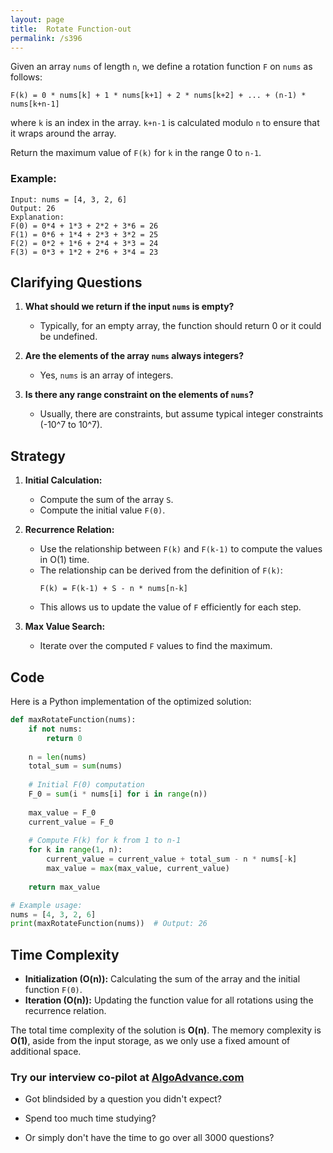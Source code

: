 ```yaml
---
layout: page
title:  Rotate Function-out
permalink: /s396
---
```


Given an array `nums` of length `n`, we define a rotation function `F` on `nums` as follows:

`F(k) = 0 * nums[k] + 1 * nums[k+1] + 2 * nums[k+2] + ... + (n-1) * nums[k+n-1]`

where `k` is an index in the array. `k+n-1` is calculated modulo `n` to ensure that it wraps around the array.

Return the maximum value of `F(k)` for `k` in the range 0 to `n-1`.

### Example:
```
Input: nums = [4, 3, 2, 6]
Output: 26
Explanation:
F(0) = 0*4 + 1*3 + 2*2 + 3*6 = 26
F(1) = 0*6 + 1*4 + 2*3 + 3*2 = 25
F(2) = 0*2 + 1*6 + 2*4 + 3*3 = 24
F(3) = 0*3 + 1*2 + 2*6 + 3*4 = 23
```

## Clarifying Questions

1. **What should we return if the input `nums` is empty?**
   - Typically, for an empty array, the function should return 0 or it could be undefined.

2. **Are the elements of the array `nums` always integers?**
   - Yes, `nums` is an array of integers.

3. **Is there any range constraint on the elements of `nums`?**
   - Usually, there are constraints, but assume typical integer constraints (-10^7 to 10^7).

## Strategy
1. **Initial Calculation:**
   - Compute the sum of the array `S`.
   - Compute the initial value `F(0)`.

2. **Recurrence Relation:**
   - Use the relationship between `F(k)` and `F(k-1)` to compute the values in O(1) time.
   - The relationship can be derived from the definition of `F(k)`:
     ```
     F(k) = F(k-1) + S - n * nums[n-k]
     ```
   - This allows us to update the value of `F` efficiently for each step.

3. **Max Value Search:**
   - Iterate over the computed `F` values to find the maximum.

## Code

Here is a Python implementation of the optimized solution:

```python
def maxRotateFunction(nums):
    if not nums:
        return 0
    
    n = len(nums)
    total_sum = sum(nums)
    
    # Initial F(0) computation
    F_0 = sum(i * nums[i] for i in range(n))
    
    max_value = F_0
    current_value = F_0
    
    # Compute F(k) for k from 1 to n-1
    for k in range(1, n):
        current_value = current_value + total_sum - n * nums[-k]
        max_value = max(max_value, current_value)
    
    return max_value

# Example usage:
nums = [4, 3, 2, 6]
print(maxRotateFunction(nums))  # Output: 26
```

## Time Complexity

- **Initialization (O(n)):** Calculating the sum of the array and the initial function `F(0)`.
- **Iteration (O(n)):** Updating the function value for all rotations using the recurrence relation.

The total time complexity of the solution is **O(n)**. The memory complexity is **O(1)**, aside from the input storage, as we only use a fixed amount of additional space.


### Try our interview co-pilot at [AlgoAdvance.com](https://algoAdvance.com)

- Got blindsided by a question you didn't expect?

- Spend too much time studying?

- Or simply don't have the time to go over all 3000 questions?

